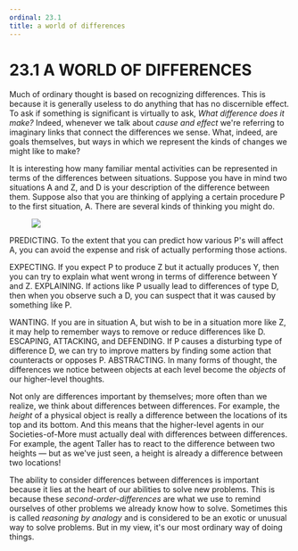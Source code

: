 ```yaml
---
ordinal: 23.1
title: a world of differences
---
```


# 23.1 A WORLD OF DIFFERENCES 

<p>Much of ordinary thought is based on recognizing differences. This is because it is generally useless to do anything that has no discernible effect. To ask if something is significant is virtually to ask, <em>What difference does it make?</em> Indeed, whenever we talk about <em>cause and effect</em> we're referring to imaginary links that connect the differences we sense. What, indeed, are goals themselves, but ways in which we represent the kinds of changes we might like to make?</p>
<p>It is interesting how many familiar mental activities can be represented in terms of the differences between situations. Suppose you have in mind two situations A and Z, and D is your description of the difference between them. Suppose also that you are thinking of applying a certain procedure P to the first situation, A. There are several kinds of thinking you might do.</p>
<figure><img src="/images/ch23/23-1.png"></img></figure>
<p>PREDICTING. To the extent that you can predict how various P's will affect A, you can avoid the expense and risk of actually performing those actions.</p>
<p>EXPECTING. If you expect P to produce Z but it actually produces Y, then you can try to explain what went wrong in terms of difference between Y and Z. EXPLAINING. If actions like P usually lead to differences of type D, then when you observe such a D, you can suspect that it was caused by something like P.</p>
<p>WANTING. If you are in situation A, but wish to be in a situation more like Z, it may help to remember ways to remove or reduce differences like D. ESCAPING, ATTACKING, and DEFENDING. If P causes a disturbing type of difference D, we can try to improve matters by finding some action that counteracts or opposes P. ABSTRACTING. In many forms of thought, the differences we notice between objects at each level become the <em>objects</em> of our higher-level thoughts.</p>
<p>Not only are differences important by themselves; more often than we realize, we think about differences between differences. For example, the <em>height</em> of a physical object is really a difference between the locations of its top and its bottom. And this means that the higher-level agents in our Societies-of-More must actually deal with differences between differences. For example, the agent Taller has to react to the difference between two heights &mdash; but as we've just seen, a height is already a difference between two locations!</p>
<p>The ability to consider differences between differences is important because it lies at the heart of our abilities to solve new problems. This is because these <em>second-order-differences</em> are what we use to remind ourselves of other problems we already know how to solve. Sometimes this is called <em>reasoning by analogy</em> and is considered to be an exotic or unusual way to solve problems. But in my view, it's our most ordinary way of doing things.</p>